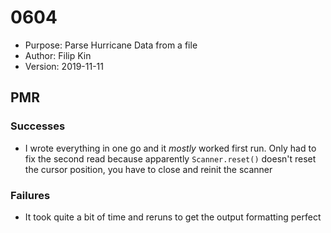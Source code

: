 # 0604
* Purpose: Parse Hurricane Data from a file
* Author: Filip Kin
* Version: 2019-11-11

## PMR
### Successes
- I wrote everything in one go and it *mostly* worked first run. Only had to fix the second read because apparently 
`Scanner.reset()` doesn't reset the cursor position, you have to close and reinit the scanner
### Failures
- It took quite a bit of time and reruns to get the output formatting perfect 